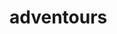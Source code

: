# adventours

<!--this is a project made following a 30+++ hour long udemy advanced css/sass course.-->

<!--to make changes type in terminal:  npm run watch:sass-->
